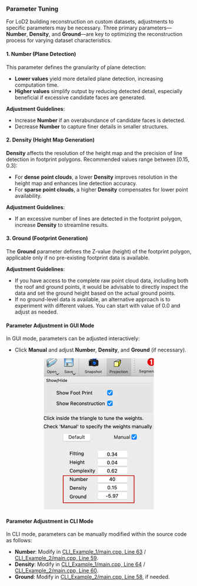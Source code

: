### Parameter Tuning 

For LoD2 building reconstruction on custom datasets, adjustments to specific parameters may be necessary. Three primary parameters—**Number**, **Density**, and **Ground**—are key to optimizing the reconstruction process for varying dataset characteristics.

#### 1. **Number** (Plane Detection)
This parameter defines the granularity of plane detection:
- **Lower values** yield more detailed plane detection, increasing computation time.
- **Higher values** simplify output by reducing detected detail, especially beneficial if excessive candidate faces are generated.

**Adjustment Guidelines**:
- Increase **Number** if an overabundance of candidate faces is detected.
- Decrease **Number** to capture finer details in smaller structures.

#### 2. **Density** (Height Map Generation)
**Density** affects the resolution of the height map and the precision of line detection in footprint polygons. Recommended values range between \[0.15, 0.3\]:
- For **dense point clouds**, a lower **Density** improves resolution in the height map and enhances line detection accuracy.
- For **sparse point clouds**, a higher **Density** compensates for lower point availability.

**Adjustment Guidelines**:
- If an excessive number of lines are detected in the footprint polygon, increase **Density** to streamline results.

#### 3. **Ground** (Footprint Generation)
The **Ground** parameter defines the Z-value (height) of the footprint polygon, applicable only if no pre-existing footprint data is available.

**Adjustment Guidelines**:
- If you have access to the complete raw point cloud data, including both the roof and ground points, it would be advisable to directly inspect the data and set the ground height based on the actual ground points.
- If no ground-level data is available, an alternative approach is to experiment with different values. You can start with value of 0.0 and adjust as needed.


#### Parameter Adjustment in GUI Mode
In GUI mode, parameters can be adjusted interactively:
- Click **Manual** and adjust **Number**, **Density**, and **Ground** (if necessary).

<p align="center"> 
     <img src="./images/GUI_mode.png" width="300"> 
</p>

#### Parameter Adjustment in CLI Mode
In CLI mode, parameters can be manually modified within the source code as follows:
- **Number**: Modify in [CLI_Example_1/main.cpp, Line 63](https://github.com/tudelft3d/City3D/tree/main/code/CLI_Example_1/main.cpp#L63) / [CLI_Example_2/main.cpp, Line 59](https://github.com/tudelft3d/City3D/tree/main/code/CLI_Example_2/main.cpp#L59).
- **Density**: Modify in [CLI_Example_1/main.cpp, Line 64](https://github.com/tudelft3d/City3D/tree/main/code/CLI_Example_1/main.cpp#L64) / [CLI_Example_2/main.cpp, Line 60](https://github.com/tudelft3d/City3D/tree/main/code/CLI_Example_2/main.cpp#L60).
- **Ground**: Modify in [CLI_Example_2/main.cpp, Line 58](https://github.com/tudelft3d/City3D/tree/main/code/CLI_Example_2/main.cpp#L58), if needed.
